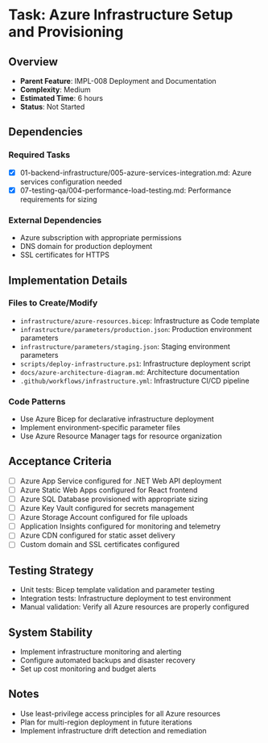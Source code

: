 # Task: Azure Infrastructure Setup and Provisioning

## Overview
- **Parent Feature**: IMPL-008 Deployment and Documentation
- **Complexity**: Medium
- **Estimated Time**: 6 hours
- **Status**: Not Started

## Dependencies
### Required Tasks
- [x] 01-backend-infrastructure/005-azure-services-integration.md: Azure services configuration needed
- [x] 07-testing-qa/004-performance-load-testing.md: Performance requirements for sizing

### External Dependencies
- Azure subscription with appropriate permissions
- DNS domain for production deployment
- SSL certificates for HTTPS

## Implementation Details
### Files to Create/Modify
- `infrastructure/azure-resources.bicep`: Infrastructure as Code template
- `infrastructure/parameters/production.json`: Production environment parameters
- `infrastructure/parameters/staging.json`: Staging environment parameters
- `scripts/deploy-infrastructure.ps1`: Infrastructure deployment script
- `docs/azure-architecture-diagram.md`: Architecture documentation
- `.github/workflows/infrastructure.yml`: Infrastructure CI/CD pipeline

### Code Patterns
- Use Azure Bicep for declarative infrastructure deployment
- Implement environment-specific parameter files
- Use Azure Resource Manager tags for resource organization

## Acceptance Criteria
- [ ] Azure App Service configured for .NET Web API deployment
- [ ] Azure Static Web Apps configured for React frontend
- [ ] Azure SQL Database provisioned with appropriate sizing
- [ ] Azure Key Vault configured for secrets management
- [ ] Azure Storage Account configured for file uploads
- [ ] Application Insights configured for monitoring and telemetry
- [ ] Azure CDN configured for static asset delivery
- [ ] Custom domain and SSL certificates configured

## Testing Strategy
- Unit tests: Bicep template validation and parameter testing
- Integration tests: Infrastructure deployment to test environment
- Manual validation: Verify all Azure resources are properly configured

## System Stability
- Implement infrastructure monitoring and alerting
- Configure automated backups and disaster recovery
- Set up cost monitoring and budget alerts

## Notes
- Use least-privilege access principles for all Azure resources
- Plan for multi-region deployment in future iterations
- Implement infrastructure drift detection and remediation
